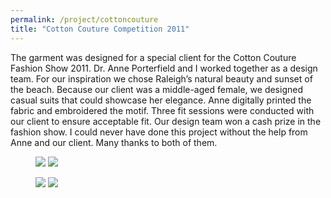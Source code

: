 ```yaml
---
permalink: /project/cottoncouture
title: "Cotton Couture Competition 2011"
---
```

The garment was designed for a special client for the Cotton Couture Fashion Show 2011. Dr. Anne Porterfield and I worked together as a design team. For our inspiration we chose Raleigh’s natural beauty and sunset of the beach. Because our client was a middle-aged female, we designed casual suits that could showcase her elegance. Anne digitally printed the fabric and embroidered the motif. Three fit sessions were conducted with our client to ensure acceptable fit. Our design team won a cash prize in the fashion show. I could never have done this project without the help from Anne and our client. Many thanks to both of them.  
<figure class="half">
  <a href="https://sxia2.github.io/project_data/cotton_couture/01.tif"><img src="https://sxia2.github.io/project_data/cotton_couture/01.tif"></a>
  <a href="https://sxia2.github.io/project_data/cotton_couture/01.jpg"><img src="https://sxia2.github.io/project_data/cotton_couture/01.jpg"></a>
</figure>
<figure class="half">
  <a href="https://sxia2.github.io/project_data/cotton_couture/02.jpg"><img src="https://sxia2.github.io/project_data/cotton_couture/02.jpg"></a>
  <a href="https://sxia2.github.io/project_data/cotton_couture/03.jpg"><img src="https://sxia2.github.io/project_data/cotton_couture/03.jpg"></a>
</figure>